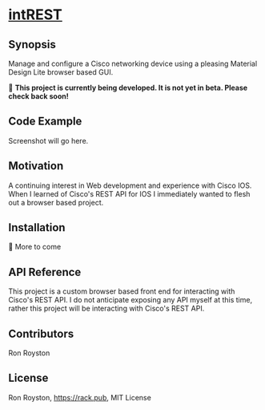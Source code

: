 # [intREST](https://rack.pub/intrest)
## Synopsis

Manage and configure a Cisco networking device using a pleasing Material Design Lite browser based GUI.

:construction: **This project is currently being developed.  It is not yet in beta.  Please check back soon!**

## Code Example

Screenshot will go here.

## Motivation

A continuing interest in Web development and experience with Cisco IOS.  When I learned of Cisco's REST API for IOS I immediately wanted to flesh out a browser based project.

## Installation

:checkered_flag: More to come

## API Reference

This project is a custom browser based front end for interacting with Cisco's REST API.  I do not anticipate exposing any API myself at this time, rather this project will be interacting with Cisco's REST API.

## Contributors

Ron Royston

## License

Ron Royston, https://rack.pub, MIT License
